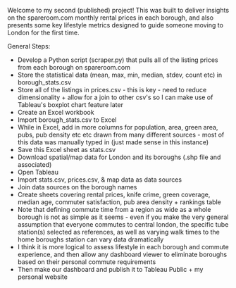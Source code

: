 Welcome to my second (published) project! This was built to deliver insights on the spareroom.com monthly rental prices in each borough, and also presents some key lifestyle metrics designed to guide someone moving to London for the first time.

General Steps:

- Develop a Python script (scraper.py) that pulls all of the listing prices from each borough on spareroom.com
- Store the statistical data (mean, max, min, median, stdev, count etc) in borough_stats.csv
- Store all of the listings in prices.csv - this is key - need to reduce dimensionality + allow for a join to other csv's so I can make use of Tableau's boxplot chart feature later
- Create an Excel workbook
- Import borough_stats.csv to Excel
- While in Excel, add in more columns for population, area, green area, pubs, pub density etc etc drawn from many different sources - most of this data was manually typed in (just made sense in this instance)
- Save this Excel sheet as stats.csv
- Download spatial/map data for London and its boroughs (.shp file and associated)
- Open Tableau
- Import stats.csv, prices.csv, & map data as data sources
- Join data sources on the borough names
- Create sheets covering rental prices, knife crime, green coverage, median age, commuter satisfaction, pub area density + rankings table
- Note that defining commute time from a region as wide as a whole borough is not as simple as it seems - even if you make the very general assumption that everyone commutes to central london, the specific tube station(s) selected as references, as well as varying walk times to the home boroughs station can vary data dramatically
- I think it is more logical to assess lifestyle in each borough and commute experience, and then allow any dashboard viewer to eliminate boroughs based on their personal commute requirements
- Then make our dashboard and publish it to Tableau Public + my personal website
